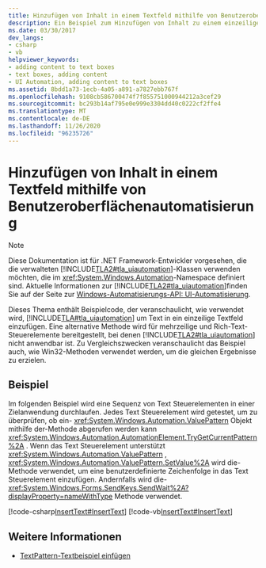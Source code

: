 ```yaml
---
title: Hinzufügen von Inhalt in einem Textfeld mithilfe von Benutzeroberflächenautomatisierung
description: Ein Beispiel zum Hinzufügen von Inhalt zu einem einzeiligen Textfeld finden Sie unter Verwenden der Microsoft-Benutzeroberflächen Automatisierung in .net.
ms.date: 03/30/2017
dev_langs:
- csharp
- vb
helpviewer_keywords:
- adding content to text boxes
- text boxes, adding content
- UI Automation, adding content to text boxes
ms.assetid: 8bdd1a73-1ecb-4a05-a891-a7827ebb767f
ms.openlocfilehash: 9108cb586700474f7f855751000944212a3cef29
ms.sourcegitcommit: bc293b14af795e0e999e3304dd40c0222cf2ffe4
ms.translationtype: MT
ms.contentlocale: de-DE
ms.lasthandoff: 11/26/2020
ms.locfileid: "96235726"
---
```

# <a name="add-content-to-a-text-box-using-ui-automation"></a>Hinzufügen von Inhalt in einem Textfeld mithilfe von Benutzeroberflächenautomatisierung

> [!NOTE]
> Diese Dokumentation ist für .NET Framework-Entwickler vorgesehen, die die verwalteten [!INCLUDE[TLA2#tla_uiautomation](../../../includes/tla2sharptla-uiautomation-md.md)]-Klassen verwenden möchten, die im <xref:System.Windows.Automation>-Namespace definiert sind. Aktuelle Informationen zur [!INCLUDE[TLA2#tla_uiautomation](../../../includes/tla2sharptla-uiautomation-md.md)]finden Sie auf der Seite zur [Windows-Automatisierungs-API: UI-Automatisierung](/windows/win32/winauto/entry-uiauto-win32).  
  
 Dieses Thema enthält Beispielcode, der veranschaulicht, wie verwendet wird, [!INCLUDE[TLA#tla_uiautomation](../../../includes/tlasharptla-uiautomation-md.md)] um Text in ein einzeilige Textfeld einzufügen. Eine alternative Methode wird für mehrzeilige und Rich-Text-Steuerelemente bereitgestellt, bei denen [!INCLUDE[TLA2#tla_uiautomation](../../../includes/tla2sharptla-uiautomation-md.md)] nicht anwendbar ist. Zu Vergleichszwecken veranschaulicht das Beispiel auch, wie Win32-Methoden verwendet werden, um die gleichen Ergebnisse zu erzielen.  
  
## <a name="example"></a>Beispiel  

 Im folgenden Beispiel wird eine Sequenz von Text Steuerelementen in einer Zielanwendung durchlaufen. Jedes Text Steuerelement wird getestet, um zu überprüfen, ob ein- <xref:System.Windows.Automation.ValuePattern> Objekt mithilfe der-Methode abgerufen werden kann <xref:System.Windows.Automation.AutomationElement.TryGetCurrentPattern%2A> . Wenn das Text Steuerelement unterstützt <xref:System.Windows.Automation.ValuePattern> , <xref:System.Windows.Automation.ValuePattern.SetValue%2A> wird die-Methode verwendet, um eine benutzerdefinierte Zeichenfolge in das Text Steuerelement einzufügen. Andernfalls wird die- <xref:System.Windows.Forms.SendKeys.SendWait%2A?displayProperty=nameWithType> Methode verwendet.  
  
 [!code-csharp[InsertText#InsertText](../../../samples/snippets/csharp/VS_Snippets_Wpf/InsertText/CSharp/Window1.xaml.cs#inserttext)]
 [!code-vb[InsertText#InsertText](../../../samples/snippets/visualbasic/VS_Snippets_Wpf/InsertText/VisualBasic/Window1.xaml.vb#inserttext)]  
  
## <a name="see-also"></a>Weitere Informationen

- [TextPattern-Textbeispiel einfügen](/previous-versions/dotnet/netframework-3.5/ms771478(v=vs.90))
